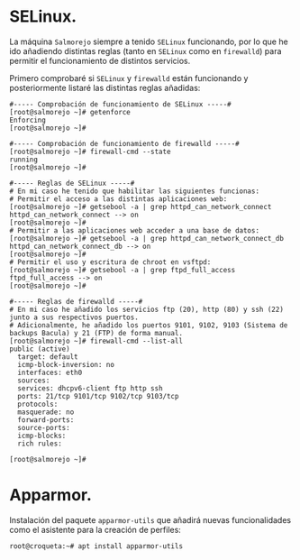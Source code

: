 # SELinux.
La máquina `Salmorejo` siempre a tenido `SELinux` funcionando, por lo que he ido añadiendo distintas reglas (tanto en `SELinux` como en `firewalld`) para permitir el funcionamiento de distintos servicios.

Primero comprobaré si `SELinux` y `firewalld` están funcionando y posteriormente listaré las distintas reglas añadidas:
~~~
#----- Comprobación de funcionamiento de SELinux -----#
[root@salmorejo ~]# getenforce
Enforcing
[root@salmorejo ~]# 

#----- Comprobación de funcionamiento de firewalld -----#
[root@salmorejo ~]# firewall-cmd --state
running
[root@salmorejo ~]#

#----- Reglas de SELinux -----#
# En mi caso he tenido que habilitar las siguientes funcionas:
# Permitir el acceso a las distintas aplicaciones web:
[root@salmorejo ~]# getsebool -a | grep httpd_can_network_connect
httpd_can_network_connect --> on
[root@salmorejo ~]# 
# Permitir a las aplicaciones web acceder a una base de datos:
[root@salmorejo ~]# getsebool -a | grep httpd_can_network_connect_db
httpd_can_network_connect_db --> on
[root@salmorejo ~]# 
# Permitir el uso y escritura de chroot en vsftpd:
[root@salmorejo ~]# getsebool -a | grep ftpd_full_access
ftpd_full_access --> on
[root@salmorejo ~]#

#----- Reglas de firewalld -----#
# En mi caso he añadido los servicios ftp (20), http (80) y ssh (22) junto a sus respectivos puertos.
# Adicionalmente, he añadido los puertos 9101, 9102, 9103 (Sistema de backups Bacula) y 21 (FTP) de forma manual.
[root@salmorejo ~]# firewall-cmd --list-all
public (active)
  target: default
  icmp-block-inversion: no
  interfaces: eth0
  sources: 
  services: dhcpv6-client ftp http ssh
  ports: 21/tcp 9101/tcp 9102/tcp 9103/tcp
  protocols: 
  masquerade: no
  forward-ports: 
  source-ports: 
  icmp-blocks: 
  rich rules: 
	
[root@salmorejo ~]# 
~~~ 

# Apparmor.
Instalación del paquete `apparmor-utils` que añadirá nuevas funcionalidades como el asistente para la creación de perfiles:
~~~
root@croqueta:~# apt install apparmor-utils
~~~